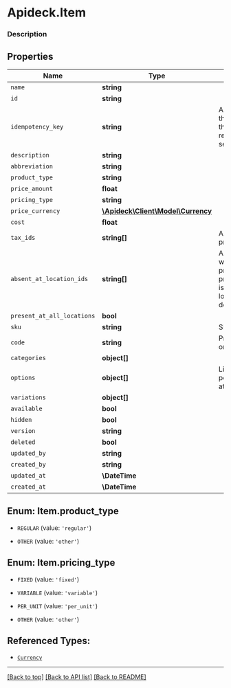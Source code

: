 # Apideck.Item

### Description

## Properties
Name | Type | Description | Notes
------------ | ------------- | ------------- | -------------
`name` | **string** |  | 
`id` | **string** |  | [optional] 
`idempotency_key` | **string** | A value you specify that uniquely identifies this request among requests you have sent. | [optional] 
`description` | **string** |  | [optional] 
`abbreviation` | **string** |  | [optional] 
`product_type` | **string** |  | [optional] 
`price_amount` | **float** |  | [optional] 
`pricing_type` | **string** |  | [optional] 
`price_currency` | [**\Apideck\Client\Model\Currency**](Currency.md) |  | [optional] 
`cost` | **float** |  | [optional] 
`tax_ids` | **string[]** | A list of Tax IDs for the product. | [optional] 
`absent_at_location_ids` | **string[]** | A list of locations where the object is not present, even if present_at_all_locations is true. This can include locations that are deactivated. | [optional] 
`present_at_all_locations` | **bool** |  | [optional] 
`sku` | **string** | SKU of the item | [optional] 
`code` | **string** | Product code, e.g. UPC or EAN | [optional] 
`categories` | **object[]** |  | [optional] 
`options` | **object[]** | List of options pertaining to this item's attribute variation | [optional] 
`variations` | **object[]** |  | [optional] 
`available` | **bool** |  | [optional] 
`hidden` | **bool** |  | [optional] 
`version` | **string** |  | [optional] 
`deleted` | **bool** |  | [optional] 
`updated_by` | **string** |  | [optional] 
`created_by` | **string** |  | [optional] 
`updated_at` | **\DateTime** |  | [optional] 
`created_at` | **\DateTime** |  | [optional] 





<a name="PRODUCT_TYPE"></a>
## Enum: Item.product_type


* `REGULAR` (value: `'regular'`)

* `OTHER` (value: `'other'`)




<a name="PRICING_TYPE"></a>
## Enum: Item.pricing_type


* `FIXED` (value: `'fixed'`)

* `VARIABLE` (value: `'variable'`)

* `PER_UNIT` (value: `'per_unit'`)

* `OTHER` (value: `'other'`)




## Referenced Types:








* [`Currency`](Currency.md)


















---

[[Back to top]](#) [[Back to API list]](../../../../README.md#documentation-for-api-endpoints) [[Back to README]](../../../../README.md)


